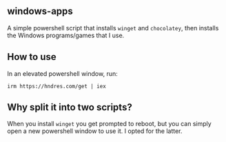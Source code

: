 ## windows-apps

A simple powershell script that installs `winget` and `chocolatey`, then installs the Windows programs/games that I use.

## How to use

In an elevated powershell window, run:

`irm https://hndres.com/get | iex`

## Why split it into two scripts?

When you install `winget` you get prompted to reboot, but you can simply open a new powershell window to use it. I opted for the latter.
